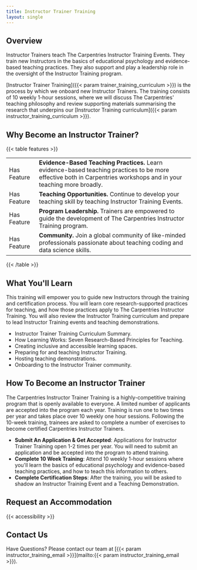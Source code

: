 ```yaml
---
title: Instructor Trainer Training
layout: single
---
```


## Overview

Instructor Trainers teach The Carpentries Instructor Training Events. They train new Instructors in the basics of educational psychology and evidence-based teaching practices. They also support and play a leadership role in the oversight of the Instructor Training program.

[Instructor Trainer Training]({{< param trainer_training_curriculum >}}) is the process by which we onboard new Instructor Trainers. The training consists of 10 weekly 1-hour sessions, where we will discuss The Carpentries' teaching philosophy and review supporting materials summarising the research that underpins our [Instructor Training curriculum]({{< param instructor_training_curriculum >}}).


## Why Become an Instructor Trainer?

{{< table features >}}
<table>
    <tr>
        <td>Has Feature</td>
        <td><b>Evidence-Based Teaching Practices.</b> Learn evidence-based teaching practices to be more effective both in Carpentries workshops and in your teaching more broadly. </td>
    </tr>
    <tr>
        <td>Has Feature</td>
        <td><b>Teaching Opportunities.</b> Continue to develop your teaching skill by teaching Instructor Training Events. </td>
    </tr>
    <tr>
        <td>Has Feature</td>
        <td><b>Program Leadership.</b> Trainers are empowered to guide the development of The Carpentries Instructor Training program.</td>
    </tr>
    <tr>
        <td>Has Feature</td>
        <td><b>Community.</b> Join a global community of like-minded professionals passionate about teaching coding and data science skills.</td>
    </tr>    

</table>
{{< /table >}}

## What You'll Learn
This training will empower you to guide new Instructors through the training and certification process. You will learn core research-supported practices for teaching, and how those practices apply to The Carpentries Instructor Training. You will also review the Instructor Training curriculum and prepare to lead Instructor Training events and teaching demonstrations.

- Instructor Trainer Training Curriculum Summary.
- How Learning Works: Seven Research-Based Principles for Teaching.
- Creating inclusive and accessible learning spaces.
- Preparing for and teaching Instructor Training.
- Hosting teaching demonstrations.
- Onboarding to the Instructor Trainer community.

## How To Become an Instructor Trainer

The Carpentries Instructor Trainer Training is a highly-competitive training program that is openly available to everyone. A limited number of applicants are accepted into the program each year. Training is run one to two times per year and takes place over 10 weekly one hour sessions. Following the 10-week training, trainees are asked to complete a number of exercises to become certified Carpentries Instructor Trainers.

- **Submit An Application & Get Accepted**: Applications for Instructor Trainer Training open 1-2 times per year. You will need to submit an application and be accepted into the program to attend training.
- **Complete 10 Week Training**: Attend 10 weekly 1-hour sessions where you'll learn the basics of educational psychology and evidence-based teaching practices, and how to teach this information to others.
- **Complete Certification Steps**: After the training, you will be asked to shadow an Instructor Training Event and a Teaching Demonstration.

## Request an Accommodation 

{{< accessibility >}}

## Contact Us

Have Questions? Please contact our team at [{{< param instructor_training_email >}}](mailto:{{< param instructor_training_email >}}).
